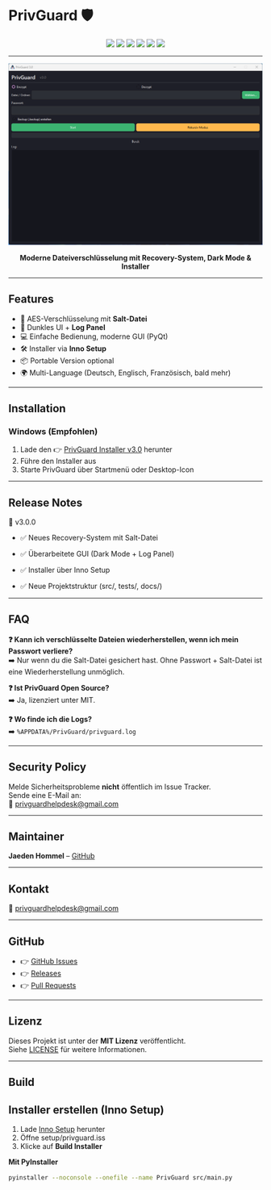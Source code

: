 # PrivGuard 🛡️ 


<p align="center">
  <img src="https://img.shields.io/github/stars/Jaedini/PrivGuard?style=flat-square&logo=github" />
  <img src="https://img.shields.io/github/forks/Jaedini/PrivGuard?style=flat-square" />
  <img src="https://img.shields.io/github/issues/Jaedini/PrivGuard?style=flat-square" />
  <img src="https://img.shields.io/badge/License-MIT-green.svg" />
  <img src="https://img.shields.io/badge/Status-Stable-brightgreen?style=flat-square" />
  <img src="https://img.shields.io/badge/Platform-Windows-blue?style=flat-square" />
</p>

---  
<p align="center">
  <img src="assets/Screenshot.png" alt="PrivGuard UI" width="700"/>
</p>

<p align="center">
  <b> Moderne Dateiverschlüsselung mit Recovery-System, Dark Mode & Installer</b>
</p>

---

##  Features
- 🔑 AES-Verschlüsselung mit **Salt-Datei**  
- 🌙 Dunkles UI + **Log Panel**  
- 💻 Einfache Bedienung, moderne GUI (PyQt)  
- 🛠️ Installer via **Inno Setup**  
- 📦 Portable Version optional  
- 🌍 Multi-Language (Deutsch, Englisch, Französisch, bald mehr)  

---

##  Installation

###  Windows (Empfohlen)
1. Lade den 👉 [PrivGuard Installer v3.0](https://github.com/Jaedini/PrivGuard/releases) herunter  
2. Führe den Installer aus  
3. Starte PrivGuard über Startmenü oder Desktop-Icon  

---
##  Release Notes
🚀 v3.0.0

- ✅ Neues Recovery-System mit Salt-Datei

- ✅ Überarbeitete GUI (Dark Mode + Log Panel)

- ✅ Installer über Inno Setup

- ✅ Neue Projektstruktur (src/, tests/, docs/)

---

##  FAQ

**❓ Kann ich verschlüsselte Dateien wiederherstellen, wenn ich mein Passwort verliere?**  
➡️ Nur wenn du die Salt-Datei gesichert hast. Ohne Passwort + Salt-Datei ist eine Wiederherstellung unmöglich.  

**❓ Ist PrivGuard Open Source?**  
➡️ Ja, lizenziert unter MIT.  

**❓ Wo finde ich die Logs?**  
➡️ `%APPDATA%/PrivGuard/privguard.log`  

---

##  Security Policy

Melde Sicherheitsprobleme **nicht** öffentlich im Issue Tracker.  
Sende eine E-Mail an:  
📧 [privguardhelpdesk@gmail.com](mailto:privguardhelpdesk@gmail.com)  

---

##  Maintainer
**Jaeden Hommel** – [GitHub](https://github.com/Jaedini)  

---

##  Kontakt
📧 [privguardhelpdesk@gmail.com](mailto:privguardhelpdesk@gmail.com)  

---

##  GitHub
- 👉 [GitHub Issues](https://github.com/Jaedini/PrivGuard/issues)  
- 👉 [Releases](https://github.com/Jaedini/PrivGuard/releases)  
- 👉 [Pull Requests](https://github.com/Jaedini/PrivGuard/pulls)  

---

##  Lizenz
Dieses Projekt ist unter der **MIT Lizenz** veröffentlicht.  
Siehe [LICENSE](LICENSE) für weitere Informationen.

---

##  Build

## Installer erstellen (Inno Setup)
1. Lade [Inno Setup](https://jrsoftware.org/isinfo.php) herunter
2. Öffne setup/privguard.iss
3. Klicke auf **Build Installer**
   
**Mit PyInstaller**
```bash
pyinstaller --noconsole --onefile --name PrivGuard src/main.py



